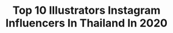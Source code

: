 ---
title: Top 10 Illustrators Instagram Influencers In Thailand In 2020
description: >-
  Find top illustrators Instagram influencers in Thailand in 2020. Most popular hashtags: #illustration #art #drawing #illustrator.
platform: Instagram
hits: 9
text_top: Discover the top-rated Instagram influencers on inBeat.
text_bottom: Our database aggregates 9 Instagram influencers like this in Thailand for you to connect with.
profiles:
  - username: "apolar.arch"
    fullname: >-
      APOLAR
    bio: >-
      Hi, I'm APOLAR • 🇹🇭 Concept Artist • Illustrator of Harry Potter 20th Anniversary Thai Edition • Order the books @nanmeebooksfan
    location: "Thailand"
    followers: 65887
    engagement: 550
    commentsToLikes: 0.004638
    id: ck9wen863l0mb0j78c0xtdil0
    verified: false
    hashtags: "#krathong, #bangkok, #adobephotoshop, #cdchallenge"
  - username: "pf.diary"
    fullname: >-
      ปุยไฝไดอารี
    bio: >-
      • Part-time Illustrator 🖌🎨 • Bangkok, Thailand 🇹🇭 • Enjoys making people hungry 😌
    location: "Thailand"
    followers: 47767
    engagement: 418
    commentsToLikes: 0.006457
    id: ck9habi8obwtm0j78mfzuug3y
    verified: false
    hashtags: "#drawfromhome, #dfh, #london"
  - username: "maykomay"
    fullname: >-
      Mayko May
    bio: >-
      #Mayko เ ม โ ก ะ 🖤💖 | fanart | Illustrator | Graphic&WebDesign |🔥Please do not repost or use without my permission | Contact Line : Mayko.may
    location: "Thailand"
    followers: 72723
    engagement: 1252
    commentsToLikes: 0.005021
    id: ckapckrql483d0i786ysd48sx
    verified: false
    hashtags: "#lalisa, #blackpink, #nini, #rose"
  - username: "thelinlin"
    fullname: >-
      LeKha Sukprasert
    bio: >-
      •Watercolorist and Illustrator• 🖌www.facebook.com/lekha.page 🥕www.facebook.com/lekha.food ✏ Samsung Galaxy Note20
    location: "Thailand"
    followers: 36987
    engagement: 714
    commentsToLikes: 0.007061
    id: ck9weufuilvoq0j78ss77rz26
    verified: false
    hashtags: "#teamgalaxy, #galaxynote20, #noteitmyway, #galaxynote10th"
  - username: "jelloplum"
    fullname: >-
      ☁️ Sammie 🌸✨
    bio: >-
      🌸 a tiny illustrator ʕ •ᴥ•ʔ ✏︎ ♡ 🍒🍊🍑🍋 ⛅️ living in Bangkok, Thailand ✧ exo-ℓ 🦋 📮 email┊jelloplum@gmail.com
    location: "Thailand"
    followers: 13495
    engagement: 1677
    commentsToLikes: 0.017590
    id: ck8t1vzrrx9ck0j78ir5j6vd3
    verified: false
    hashtags: "#drawdrawdraw, #digitalsketchbook, #artonig, #cutedoodles"
  - username: "nam.felixchen"
    fullname: >-
      Nam Burachat Tj.
    bio: >-
      Fashion Illustrator / Designer Instructor at Bunka Fashion School Silpakorn DEC
    location: "Thailand"
    followers: 61860
    engagement: 441
    commentsToLikes: 0.006326
    id: ck0u954t891wt0i193m4nq06b
    verified: false
    hashtags: "#fashionrunway, #winsorandnewtonmarkers, #copic, #runwaysketch"
  - username: "napat_bonus"
    fullname: >-
      KoYa.B
    bio: >-
      Thai artist Name: Bonus Tw: Napatbonus2 Fb: Napat Buranapipat Thanks ♥️✨🌈 Shop>> @koya.b_shop
    location: "Thailand"
    followers: 12025
    engagement: 1753
    commentsToLikes: 0.009435
    id: ckaow8o8g7u8v0i78jdgax1nc
    verified: false
    hashtags: "#illustrator, #tgcf, #art, #drawing"
  - username: "monsieurpoppi"
    fullname: >-
      𝑀𝑜𝑛𝑠𝑖𝑒𝑢𝑟 𝑃𝑜𝑝𝑝𝑖 👨🏻‍🎨
    bio: >-
      𝘕𝘰𝘵 𝘢 𝘮𝘪𝘯𝘪𝘮𝘢𝘭𝘪𝘴𝘵 | 𝖨𝗅𝗅𝗎𝗌𝗍𝗋𝖺𝗍𝗈𝗋 based in Brooklyn, NY Currently📍Bangkok, Thailand. For commission > monsieurpoppi.studio@gmail.com #monsieurpoppi
    location: "Thailand"
    followers: 6961
    engagement: 417
    commentsToLikes: 0.043059
    id: ck0vytixx5p810i19415dqnl9
    verified: false
    hashtags: "#menfashion, #monsieurpoppi, #illustrator, #menstyle"
  - username: "pentipa"
    fullname: >-
      Pentipa Uarsirisab
    bio: >-
      
    location: "Thailand"
    followers: 2413
    engagement: 706
    commentsToLikes: 0.034488
    id: ck14hcw1o9os30i194cb83g9v
    verified: false
    hashtags: "#girlsinanimation, #pensketch, #inkwork, #inks"
---